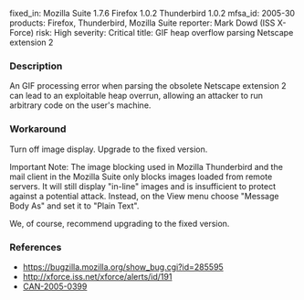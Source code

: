 fixed_in: Mozilla Suite 1.7.6
          Firefox 1.0.2
          Thunderbird 1.0.2
mfsa_id: 2005-30
products: Firefox, Thunderbird, Mozilla Suite
reporter: Mark Dowd (ISS X-Force)
risk: High
severity: Critical
title: GIF heap overflow parsing Netscape extension 2

<h3>Description</h3>

<p>An GIF processing error when parsing the obsolete Netscape extension 2
can lead to an exploitable heap overrun, allowing an attacker to run
arbitrary code on the user's machine.</p>

<h3>Workaround</h3>

<p>Turn off image display. Upgrade to the fixed version.</p>

<p class="important">Important Note: The image blocking used in Mozilla Thunderbird and the
mail client in the  Mozilla Suite only blocks images loaded from 
remote servers. It will still display "in-line" images and is insufficient
to protect against a potential attack. Instead, on the View menu choose
"Message Body As" and set it to "Plain Text".</p>

<p>We, of course, recommend upgrading to the fixed version.</p>

<h3>References</h3>

<ul>
<li><a href="https://bugzilla.mozilla.org/show_bug.cgi?id=285595">
https://bugzilla.mozilla.org/show_bug.cgi?id=285595</a></li>

<li><a class="ex-ref" href="http://xforce.iss.net/xforce/alerts/id/191">
http://xforce.iss.net/xforce/alerts/id/191</a></li>

<li><a class="ex-ref" href="http://www.cve.mitre.org/cgi-bin/cvename.cgi?name=CAN-2005-0399">CAN-2005-0399</a></li>
</ul>



